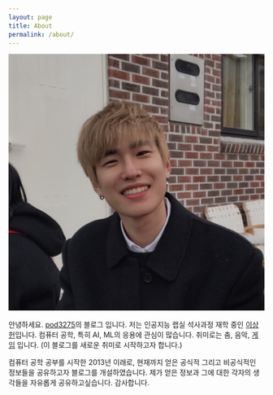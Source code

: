 ```yaml
---
layout: page
title: About
permalink: /about/
---
```


<img src="/assets/profile.jpg" title="Profile Picture" class="profile">

안녕하세요.
[pod3275][깃허브]의 블로그 입니다.
저는 인공지능 랩실 석사과정 재학 중인 [이상헌][이상헌]입니다.
컴퓨터 공학, 특히 AI, ML의 응용에 관심이 많습니다.
취미로는 춤, 음악, [게임][칼바람뿍뽁이] 입니다. (이 블로그를 새로운 취미로 시작하고자 합니다.)

컴퓨터 공학 공부를 시작한 2013년 이래로, 현재까지 얻은 공식적 그리고 비공식적인 정보들을 공유하고자 블로그를 개설하였습니다.
제가 얻은 정보과 그에 대한 각자의 생각들을 자유롭게 공유하고싶습니다.
감사합니다.

[깃허브]: https://github.com/pod3275
[이상헌]: https://www.linkedin.com/in/sangheon-lee-626401181/
[칼바람뿍뽁이]: https://www.youtube.com/channel/UC4QufB9MMXa3UjEfmZTXMEA
